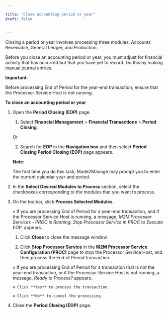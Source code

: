 ```yaml
---

title: "Close accounting period or year"
draft: false


---
```


Closing a period or year involves processing three modules: Accounts Receivable, General Ledger, and Production.

Before you close an accounting period or year, you must adjust for financial activity that has occurred but that you have yet to record. Do this by making manual journal entries.


**Important**:

Before processing End of Period for the year-end transaction, ensure that the Processor Service Host is not running.


**To close an accounting period or year**

1.  Open the **Period Closing (EOP)** page.

    1.  Select **Financial Management** \> **Financial Transactions** \> **Period Closing**.

    Or

    2.  Search for **EOP** in the **Navigation box** and then select **Period Closing Period Closing (EOP)** page appears.

    **Note**: 

    The first time you do this task, Made2Manage may prompt you to enter the current calendar year and period.

2.  In the **Select Desired Modules to Process** section, select the checkboxes corresponding to the modules that you want to process.

3.  On the toolbar, click **Process Selected Modules**.

    » If you are processing End of Period for a year-end transaction, and if the Processor Service Host is running, a message, *M2M Processor Services - PROC is Running. Stop Processor Service in PROC to Execute EOP.* appears.

    1.  Click **Close** to close the message window.

    2.  Click **Stop Processor Service** in the **M2M Processor Service Configuration (PROC)** page to stop the Processor Service Host, and then process the End of Period transaction.

    » If you are processing End of Period for a transaction that is not the year-end transaction, or if the Processor Service Host is not running, a message, *Ready to Process?* appears.

        ≡ Click **Yes** to process the transaction.

        ≡ Click **No** to cancel the processing.

4.  Close the **Period Closing (EOP)** page.